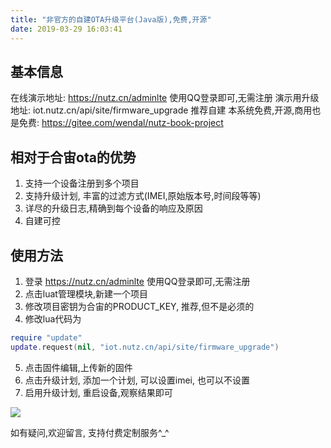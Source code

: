 ```yaml
---
title: "非官方的自建OTA升级平台(Java版),免费,开源"
date: 2019-03-29 16:03:41
---
```


## 基本信息

在线演示地址: https://nutz.cn/adminlte 使用QQ登录即可,无需注册
演示用升级地址: iot.nutz.cn/api/site/firmware_upgrade 推荐自建
本系统免费,开源,商用也是免费: https://gitee.com/wendal/nutz-book-project

## 相对于合宙ota的优势

1. 支持一个设备注册到多个项目
2. 支持升级计划, 丰富的过滤方式(IMEI,原始版本号,时间段等等)
3. 详尽的升级日志,精确到每个设备的响应及原因
4. 自建可控

## 使用方法
1. 登录 https://nutz.cn/adminlte 使用QQ登录即可,无需注册
2. 点击luat管理模块,新建一个项目
3. 修改项目密钥为合宙的PRODUCT_KEY, 推荐,但不是必须的
4. 修改lua代码为

```lua
require "update"
update.request(nil, "iot.nutz.cn/api/site/firmware_upgrade")
```


5. 点击固件编辑,上传新的固件
6. 点击升级计划, 添加一个计划, 可以设置imei, 也可以不设置
7. 启用升级计划, 重启设备,观察结果即可

![](http://doc.openluat.com/api/static/editormd/php/../uploads/5_19106.png)

如有疑问,欢迎留言, 支持付费定制服务^_^

